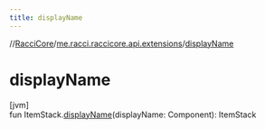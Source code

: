 ```yaml
---
title: displayName
---
```

//[RacciCore](../../index.html)/[me.racci.raccicore.api.extensions](index.html)/[displayName](display-name.html)



# displayName



[jvm]\
fun ItemStack.[displayName](display-name.html)(displayName: Component): ItemStack




